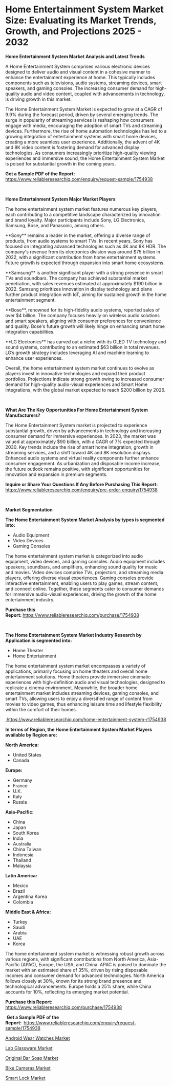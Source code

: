 <p><h1>Home Entertainment System Market Size: Evaluating its Market Trends, Growth, and Projections 2025 - 2032</h1></p><p><strong>Home Entertainment System Market Analysis and Latest Trends</strong></p>
<p><p>A Home Entertainment System comprises various electronic devices designed to deliver audio and visual content in a cohesive manner to enhance the entertainment experience at home. This typically includes components such as televisions, audio systems, streaming devices, smart speakers, and gaming consoles. The increasing consumer demand for high-quality audio and video content, coupled with advancements in technology, is driving growth in this market.</p><p>The Home Entertainment System Market is expected to grow at a CAGR of 9.9% during the forecast period, driven by several emerging trends. The surge in popularity of streaming services is reshaping how consumers engage with media, encouraging the adoption of smart TVs and streaming devices. Furthermore, the rise of home automation technologies has led to a growing integration of entertainment systems with smart home devices, creating a more seamless user experience. Additionally, the advent of 4K and 8K video content is fostering demand for advanced display technologies. As consumers increasingly prioritize high-quality viewing experiences and immersive sound, the Home Entertainment System Market is poised for substantial growth in the coming years.</p></p>
<p><strong>Get a Sample PDF of the Report:&nbsp;</strong> <a href="https://www.reliableresearchiq.com/enquiry/request-sample/1754938?utm_campaign=973&utm_medium=2&utm_source=Github&utm_content=ia&utm_term=07022025&utm_id=home-entertainment-system">https://www.reliableresearchiq.com/enquiry/request-sample/1754938</a></p>
<p>&nbsp;</p>
<p><strong>Home Entertainment System Major Market Players</strong></p>
<p><p>The home entertainment system market features numerous key players, each contributing to a competitive landscape characterized by innovation and brand loyalty. Major participants include Sony, LG Electronics, Samsung, Bose, and Panasonic, among others.</p><p>**Sony** remains a leader in the market, offering a diverse range of products, from audio systems to smart TVs. In recent years, Sony has focused on integrating advanced technologies such as 4K and 8K HDR. The company's revenue from its electronics division was around $75 billion in 2022, with a significant contribution from home entertainment systems. Future growth is expected through expansion into smart home ecosystems.</p><p>**Samsung** is another significant player with a strong presence in smart TVs and soundbars. The company has achieved substantial market penetration, with sales revenues estimated at approximately $190 billion in 2022. Samsung prioritizes innovation in display technology and plans further product integration with IoT, aiming for sustained growth in the home entertainment segment.</p><p>**Bose**, renowned for its high-fidelity audio systems, reported sales of over $4 billion. The company focuses heavily on wireless audio solutions and smart speakers, aligning with consumer preferences for convenience and quality. Bose's future growth will likely hinge on enhancing smart home integration capabilities.</p><p>**LG Electronics** has carved out a niche with its OLED TV technology and sound systems, contributing to an estimated $63 billion in total revenues. LG’s growth strategy includes leveraging AI and machine learning to enhance user experiences.</p><p>Overall, the home entertainment system market continues to evolve as players invest in innovative technologies and expand their product portfolios. Projections indicate strong growth owing to increased consumer demand for high-quality audio-visual experiences and Smart Home integrations, with the global market expected to reach $200 billion by 2026.</p></p>
<p>&nbsp;</p>
<p><strong>What Are The Key Opportunities For Home Entertainment System Manufacturers?</strong></p>
<p><p>The Home Entertainment System market is projected to experience substantial growth, driven by advancements in technology and increasing consumer demand for immersive experiences. In 2023, the market was valued at approximately $90 billion, with a CAGR of 7% expected through 2030. Key trends include the rise of smart home integration, growth in streaming services, and a shift toward 4K and 8K resolution displays. Enhanced audio systems and virtual reality components further enhance consumer engagement. As urbanization and disposable income increase, the future outlook remains positive, with significant opportunities for innovation and expansion in premium segments.</p></p>
<p><strong>Inquire or Share Your Questions If Any Before Purchasing This Report:</strong> <a href="https://www.reliableresearchiq.com/enquiry/pre-order-enquiry/1754938?utm_campaign=973&utm_medium=2&utm_source=Github&utm_content=ia&utm_term=07022025&utm_id=home-entertainment-system">https://www.reliableresearchiq.com/enquiry/pre-order-enquiry/1754938</a></p>
<p>&nbsp;</p>
<p><strong>Market Segmentation</strong></p>
<p><strong>The Home Entertainment System Market Analysis by types is segmented into:</strong></p>
<p><ul><li>Audio Equipment</li><li>Video Devices</li><li>Gaming Consoles</li></ul></p>
<p><p>The home entertainment system market is categorized into audio equipment, video devices, and gaming consoles. Audio equipment includes speakers, soundbars, and amplifiers, enhancing sound quality for music and movies. Video devices comprise TVs, projectors, and streaming media players, offering diverse visual experiences. Gaming consoles provide interactive entertainment, enabling users to play games, stream content, and connect online. Together, these segments cater to consumer demands for immersive audio-visual experiences, driving the growth of the home entertainment industry.</p></p>
<p><strong>Purchase this Report:&nbsp;</strong><a href="https://www.reliableresearchiq.com/purchase/1754938?utm_campaign=973&utm_medium=2&utm_source=Github&utm_content=ia&utm_term=07022025&utm_id=home-entertainment-system">https://www.reliableresearchiq.com/purchase/1754938</a></p>
<p>&nbsp;</p>
<p><strong>The Home Entertainment System Market Industry Research by Application is segmented into:</strong></p>
<p><ul><li>Home Theater</li><li>Home Entertainment</li></ul></p>
<p><p>The home entertainment system market encompasses a variety of applications, primarily focusing on home theaters and overall home entertainment solutions. Home theaters provide immersive cinematic experiences with high-definition audio and visual technologies, designed to replicate a cinema environment. Meanwhile, the broader home entertainment market includes streaming devices, gaming consoles, and smart TVs, allowing users to enjoy a diversified range of content from movies to video games, thus enhancing leisure time and lifestyle flexibility within the comfort of their homes.</p></p>
<p><a href="https://www.reliableresearchiq.com/home-entertainment-system-r1754938?utm_campaign=973&utm_medium=2&utm_source=Github&utm_content=ia&utm_term=07022025&utm_id=home-entertainment-system">&nbsp;https://www.reliableresearchiq.com/home-entertainment-system-r1754938</a></p>
<p><strong>In terms of Region, the Home Entertainment System Market Players available by Region are:</strong></p>
<p>
    <p> <strong> North America: </strong>
        <ul>
            <li>United States</li>
            <li>Canada</li>
        </ul>
        </p> 
    <p> <strong> Europe: </strong>
        <ul>
            <li>Germany</li>
            <li>France</li>
            <li>U.K.</li>
            <li>Italy</li>
            <li>Russia</li>
        </ul>
        </p> 
    <p> <strong> Asia-Pacific: </strong>
        <ul>
            <li>China</li>
            <li>Japan</li>
            <li>South Korea</li>
            <li>India</li>
            <li>Australia</li>
            <li>China Taiwan</li>
            <li>Indonesia</li>
            <li>Thailand</li>
            <li>Malaysia</li>
        </ul>
        </p> 
    <p> <strong> Latin America: </strong>
        <ul>
            <li>Mexico</li>
            <li>Brazil</li>
            <li>Argentina Korea</li>
            <li>Colombia</li>
        </ul>
        </p> 
    <p> <strong> Middle East & Africa: </strong>
        <ul>
            <li>Turkey</li>
            <li>Saudi</li>
            <li>Arabia</li>
            <li>UAE</li>
            <li>Korea</li>
        </ul>
    </p>
    </p>
<p><p>The home entertainment system market is witnessing robust growth across various regions, with significant contributions from North America, Asia-Pacific (APAC), Europe, the USA, and China. APAC is poised to dominate the market with an estimated share of 35%, driven by rising disposable incomes and consumer demand for advanced technologies. North America follows closely at 30%, known for its strong brand presence and technological advancements. Europe holds a 25% share, while China accounts for 10%, reflecting its emerging market potential.</p></p>
<p><strong>Purchase this Report: </strong><a href="https://www.reliableresearchiq.com/purchase/1754938?utm_campaign=973&utm_medium=2&utm_source=Github&utm_content=ia&utm_term=07022025&utm_id=home-entertainment-system">https://www.reliableresearchiq.com/purchase/1754938</a></p>
<p>&nbsp;<strong>Get a Sample PDF of the Report:&nbsp;&nbsp;</strong><a href="https://www.reliableresearchiq.com/enquiry/request-sample/1754938?utm_campaign=973&utm_medium=2&utm_source=Github&utm_content=ia&utm_term=07022025&utm_id=home-entertainment-system">https://www.reliableresearchiq.com/enquiry/request-sample/1754938</a></p>
<p><strong></strong></p>
<p><p><a href="https://github.com/sponsumelo/Market-Research-Report-List-1/blob/main/android-wear-watches-market.md?utm_campaign=973&utm_medium=2&utm_source=Github&utm_content=ia&utm_term=07022025&utm_id=home-entertainment-system">Android Wear Watches Market</a></p><p><a href="https://github.com/ritooesiaba/Market-Research-Report-List-1/blob/main/lab-glassware-market.md?utm_campaign=973&utm_medium=2&utm_source=Github&utm_content=ia&utm_term=07022025&utm_id=home-entertainment-system">Lab Glassware Market</a></p><p><a href="https://github.com/nkbaroga/Market-Research-Report-List-1/blob/main/original-bar-soap-market.md?utm_campaign=973&utm_medium=2&utm_source=Github&utm_content=ia&utm_term=07022025&utm_id=home-entertainment-system">Original Bar Soap Market</a></p><p><a href="https://github.com/sawrovpipolo/Market-Research-Report-List-1/blob/main/bike-cameras-market.md?utm_campaign=973&utm_medium=2&utm_source=Github&utm_content=ia&utm_term=07022025&utm_id=home-entertainment-system">Bike Cameras Market</a></p><p><a href="https://github.com/elvutedipela/Market-Research-Report-List-1/blob/main/smart-lock-market.md?utm_campaign=973&utm_medium=2&utm_source=Github&utm_content=ia&utm_term=07022025&utm_id=home-entertainment-system">Smart Lock Market</a></p></p>